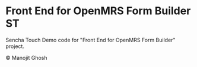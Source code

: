 Front End for OpenMRS Form Builder ST
=====================================

Sencha Touch Demo code for "Front End for OpenMRS Form Builder" project.

© Manojit Ghosh
